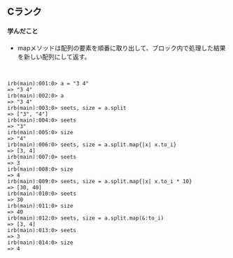 ## Cランク

#### 学んだこと  

- mapメソッドは配列の要素を順番に取り出して、ブロック内で処理した結果を新しい配列にして返す。  
<br>

```
irb(main):001:0> a = "3 4"
=> "3 4"
irb(main):002:0> a
=> "3 4"
irb(main):003:0> seets, size = a.split
=> ["3", "4"]
irb(main):004:0> seets
=> "3"
irb(main):005:0> size
=> "4"
irb(main):006:0> seets, size = a.split.map{|x| x.to_i}
=> [3, 4]
irb(main):007:0> seets
=> 3
irb(main):008:0> size
=> 4
irb(main):009:0> seets, size = a.split.map{|x| x.to_i * 10}
=> [30, 40]
irb(main):010:0> seets
=> 30
irb(main):011:0> size
=> 40
irb(main):012:0> seets, size = a.split.map(&:to_i)
=> [3, 4]
irb(main):013:0> seets
=> 3
irb(main):014:0> size
=> 4
```
<br>



